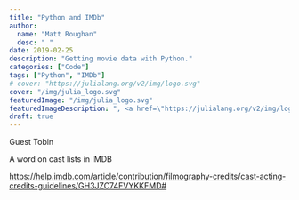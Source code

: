 ```yaml
---
title: "Python and IMDb"
author:
  name: "Matt Roughan"
  desc: " " 
date: 2019-02-25
description: "Getting movie data with Python."
categories: ["Code"]
tags: ["Python", "IMDb"]
# cover: "https://julialang.org/v2/img/logo.svg" 
cover: "/img/julia_logo.svg" 
featuredImage: "/img/julia_logo.svg" 
featuredImageDescription: ", <a href=\"https://julialang.org/v2/img/logo.svg\">the Julia programming language.</a>"
draft: true 
---
```



Guest Tobin


A word on cast lists in IMDB

https://help.imdb.com/article/contribution/filmography-credits/cast-acting-credits-guidelines/GH3JZC74FVYKKFMD#

